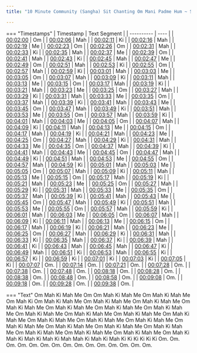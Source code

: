 ```yaml
---
title: "10 Minute Community (Sangha) Sit Chanting Om Mani Padme Hum ~ Shinzen Young"

---
```

=== "Timestamps"
    | Timestamp | Text Segment |
    | ---------- | ----  |
    | [00:02:00](https://www.youtube.com/watch?v=tOYiHaXtwzY&t=120) |  Om |
    | [00:02:06](https://www.youtube.com/watch?v=tOYiHaXtwzY&t=126) |  Mah |
    | [00:02:11](https://www.youtube.com/watch?v=tOYiHaXtwzY&t=131) |  Ki |
    | [00:02:16](https://www.youtube.com/watch?v=tOYiHaXtwzY&t=136) |  Mah |
    | [00:02:19](https://www.youtube.com/watch?v=tOYiHaXtwzY&t=139) |  Me |
    | [00:02:23](https://www.youtube.com/watch?v=tOYiHaXtwzY&t=143) |  Om |
    | [00:02:26](https://www.youtube.com/watch?v=tOYiHaXtwzY&t=146) |  Om |
    | [00:02:31](https://www.youtube.com/watch?v=tOYiHaXtwzY&t=151) |  Mah |
    | [00:02:33](https://www.youtube.com/watch?v=tOYiHaXtwzY&t=153) |  Ki |
    | [00:02:35](https://www.youtube.com/watch?v=tOYiHaXtwzY&t=155) |  Mah |
    | [00:02:37](https://www.youtube.com/watch?v=tOYiHaXtwzY&t=157) |  Me |
    | [00:02:39](https://www.youtube.com/watch?v=tOYiHaXtwzY&t=159) |  Om |
    | [00:02:41](https://www.youtube.com/watch?v=tOYiHaXtwzY&t=161) |  Mah |
    | [00:02:43](https://www.youtube.com/watch?v=tOYiHaXtwzY&t=163) |  Ki |
    | [00:02:45](https://www.youtube.com/watch?v=tOYiHaXtwzY&t=165) |  Mah |
    | [00:02:47](https://www.youtube.com/watch?v=tOYiHaXtwzY&t=167) |  Me |
    | [00:02:49](https://www.youtube.com/watch?v=tOYiHaXtwzY&t=169) |  Om |
    | [00:02:51](https://www.youtube.com/watch?v=tOYiHaXtwzY&t=171) |  Mah |
    | [00:02:53](https://www.youtube.com/watch?v=tOYiHaXtwzY&t=173) |  Ki |
    | [00:02:55](https://www.youtube.com/watch?v=tOYiHaXtwzY&t=175) |  Om |
    | [00:02:57](https://www.youtube.com/watch?v=tOYiHaXtwzY&t=177) |  Mah |
    | [00:02:59](https://www.youtube.com/watch?v=tOYiHaXtwzY&t=179) |  Ki |
    | [00:03:01](https://www.youtube.com/watch?v=tOYiHaXtwzY&t=181) |  Mah |
    | [00:03:03](https://www.youtube.com/watch?v=tOYiHaXtwzY&t=183) |  Me |
    | [00:03:05](https://www.youtube.com/watch?v=tOYiHaXtwzY&t=185) |  Om |
    | [00:03:07](https://www.youtube.com/watch?v=tOYiHaXtwzY&t=187) |  Mah |
    | [00:03:09](https://www.youtube.com/watch?v=tOYiHaXtwzY&t=189) |  Ki |
    | [00:03:11](https://www.youtube.com/watch?v=tOYiHaXtwzY&t=191) |  Mah |
    | [00:03:13](https://www.youtube.com/watch?v=tOYiHaXtwzY&t=193) |  Me |
    | [00:03:15](https://www.youtube.com/watch?v=tOYiHaXtwzY&t=195) |  Om |
    | [00:03:17](https://www.youtube.com/watch?v=tOYiHaXtwzY&t=197) |  Mah |
    | [00:03:19](https://www.youtube.com/watch?v=tOYiHaXtwzY&t=199) |  Ki |
    | [00:03:21](https://www.youtube.com/watch?v=tOYiHaXtwzY&t=201) |  Mah |
    | [00:03:23](https://www.youtube.com/watch?v=tOYiHaXtwzY&t=203) |  Me |
    | [00:03:25](https://www.youtube.com/watch?v=tOYiHaXtwzY&t=205) |  Om |
    | [00:03:27](https://www.youtube.com/watch?v=tOYiHaXtwzY&t=207) |  Mah |
    | [00:03:29](https://www.youtube.com/watch?v=tOYiHaXtwzY&t=209) |  Ki |
    | [00:03:31](https://www.youtube.com/watch?v=tOYiHaXtwzY&t=211) |  Mah |
    | [00:03:33](https://www.youtube.com/watch?v=tOYiHaXtwzY&t=213) |  Me |
    | [00:03:35](https://www.youtube.com/watch?v=tOYiHaXtwzY&t=215) |  Om |
    | [00:03:37](https://www.youtube.com/watch?v=tOYiHaXtwzY&t=217) |  Mah |
    | [00:03:39](https://www.youtube.com/watch?v=tOYiHaXtwzY&t=219) |  Ki |
    | [00:03:41](https://www.youtube.com/watch?v=tOYiHaXtwzY&t=221) |  Mah |
    | [00:03:43](https://www.youtube.com/watch?v=tOYiHaXtwzY&t=223) |  Me |
    | [00:03:45](https://www.youtube.com/watch?v=tOYiHaXtwzY&t=225) |  Om |
    | [00:03:47](https://www.youtube.com/watch?v=tOYiHaXtwzY&t=227) |  Mah |
    | [00:03:49](https://www.youtube.com/watch?v=tOYiHaXtwzY&t=229) |  Ki |
    | [00:03:51](https://www.youtube.com/watch?v=tOYiHaXtwzY&t=231) |  Mah |
    | [00:03:53](https://www.youtube.com/watch?v=tOYiHaXtwzY&t=233) |  Me |
    | [00:03:55](https://www.youtube.com/watch?v=tOYiHaXtwzY&t=235) |  Om |
    | [00:03:57](https://www.youtube.com/watch?v=tOYiHaXtwzY&t=237) |  Mah |
    | [00:03:59](https://www.youtube.com/watch?v=tOYiHaXtwzY&t=239) |  Ki |
    | [00:04:01](https://www.youtube.com/watch?v=tOYiHaXtwzY&t=241) |  Mah |
    | [00:04:03](https://www.youtube.com/watch?v=tOYiHaXtwzY&t=243) |  Me |
    | [00:04:05](https://www.youtube.com/watch?v=tOYiHaXtwzY&t=245) |  Om |
    | [00:04:07](https://www.youtube.com/watch?v=tOYiHaXtwzY&t=247) |  Mah |
    | [00:04:09](https://www.youtube.com/watch?v=tOYiHaXtwzY&t=249) |  Ki |
    | [00:04:11](https://www.youtube.com/watch?v=tOYiHaXtwzY&t=251) |  Mah |
    | [00:04:13](https://www.youtube.com/watch?v=tOYiHaXtwzY&t=253) |  Me |
    | [00:04:15](https://www.youtube.com/watch?v=tOYiHaXtwzY&t=255) |  Om |
    | [00:04:17](https://www.youtube.com/watch?v=tOYiHaXtwzY&t=257) |  Mah |
    | [00:04:19](https://www.youtube.com/watch?v=tOYiHaXtwzY&t=259) |  Ki |
    | [00:04:21](https://www.youtube.com/watch?v=tOYiHaXtwzY&t=261) |  Mah |
    | [00:04:23](https://www.youtube.com/watch?v=tOYiHaXtwzY&t=263) |  Me |
    | [00:04:25](https://www.youtube.com/watch?v=tOYiHaXtwzY&t=265) |  Om |
    | [00:04:27](https://www.youtube.com/watch?v=tOYiHaXtwzY&t=267) |  Mah |
    | [00:04:29](https://www.youtube.com/watch?v=tOYiHaXtwzY&t=269) |  Ki |
    | [00:04:31](https://www.youtube.com/watch?v=tOYiHaXtwzY&t=271) |  Mah |
    | [00:04:33](https://www.youtube.com/watch?v=tOYiHaXtwzY&t=273) |  Me |
    | [00:04:35](https://www.youtube.com/watch?v=tOYiHaXtwzY&t=275) |  Om |
    | [00:04:37](https://www.youtube.com/watch?v=tOYiHaXtwzY&t=277) |  Mah |
    | [00:04:39](https://www.youtube.com/watch?v=tOYiHaXtwzY&t=279) |  Ki |
    | [00:04:41](https://www.youtube.com/watch?v=tOYiHaXtwzY&t=281) |  Mah |
    | [00:04:43](https://www.youtube.com/watch?v=tOYiHaXtwzY&t=283) |  Me |
    | [00:04:45](https://www.youtube.com/watch?v=tOYiHaXtwzY&t=285) |  Om |
    | [00:04:47](https://www.youtube.com/watch?v=tOYiHaXtwzY&t=287) |  Mah |
    | [00:04:49](https://www.youtube.com/watch?v=tOYiHaXtwzY&t=289) |  Ki |
    | [00:04:51](https://www.youtube.com/watch?v=tOYiHaXtwzY&t=291) |  Mah |
    | [00:04:53](https://www.youtube.com/watch?v=tOYiHaXtwzY&t=293) |  Me |
    | [00:04:55](https://www.youtube.com/watch?v=tOYiHaXtwzY&t=295) |  Om |
    | [00:04:57](https://www.youtube.com/watch?v=tOYiHaXtwzY&t=297) |  Mah |
    | [00:04:59](https://www.youtube.com/watch?v=tOYiHaXtwzY&t=299) |  Ki |
    | [00:05:01](https://www.youtube.com/watch?v=tOYiHaXtwzY&t=301) |  Mah |
    | [00:05:03](https://www.youtube.com/watch?v=tOYiHaXtwzY&t=303) |  Me |
    | [00:05:05](https://www.youtube.com/watch?v=tOYiHaXtwzY&t=305) |  Om |
    | [00:05:07](https://www.youtube.com/watch?v=tOYiHaXtwzY&t=307) |  Mah |
    | [00:05:09](https://www.youtube.com/watch?v=tOYiHaXtwzY&t=309) |  Ki |
    | [00:05:11](https://www.youtube.com/watch?v=tOYiHaXtwzY&t=311) |  Mah |
    | [00:05:13](https://www.youtube.com/watch?v=tOYiHaXtwzY&t=313) |  Me |
    | [00:05:15](https://www.youtube.com/watch?v=tOYiHaXtwzY&t=315) |  Om |
    | [00:05:17](https://www.youtube.com/watch?v=tOYiHaXtwzY&t=317) |  Mah |
    | [00:05:19](https://www.youtube.com/watch?v=tOYiHaXtwzY&t=319) |  Ki |
    | [00:05:21](https://www.youtube.com/watch?v=tOYiHaXtwzY&t=321) |  Mah |
    | [00:05:23](https://www.youtube.com/watch?v=tOYiHaXtwzY&t=323) |  Me |
    | [00:05:25](https://www.youtube.com/watch?v=tOYiHaXtwzY&t=325) |  Om |
    | [00:05:27](https://www.youtube.com/watch?v=tOYiHaXtwzY&t=327) |  Mah |
    | [00:05:29](https://www.youtube.com/watch?v=tOYiHaXtwzY&t=329) |  Ki |
    | [00:05:31](https://www.youtube.com/watch?v=tOYiHaXtwzY&t=331) |  Mah |
    | [00:05:33](https://www.youtube.com/watch?v=tOYiHaXtwzY&t=333) |  Me |
    | [00:05:35](https://www.youtube.com/watch?v=tOYiHaXtwzY&t=335) |  Om |
    | [00:05:37](https://www.youtube.com/watch?v=tOYiHaXtwzY&t=337) |  Mah |
    | [00:05:39](https://www.youtube.com/watch?v=tOYiHaXtwzY&t=339) |  Ki |
    | [00:05:41](https://www.youtube.com/watch?v=tOYiHaXtwzY&t=341) |  Mah |
    | [00:05:43](https://www.youtube.com/watch?v=tOYiHaXtwzY&t=343) |  Me |
    | [00:05:45](https://www.youtube.com/watch?v=tOYiHaXtwzY&t=345) |  Om |
    | [00:05:47](https://www.youtube.com/watch?v=tOYiHaXtwzY&t=347) |  Mah |
    | [00:05:49](https://www.youtube.com/watch?v=tOYiHaXtwzY&t=349) |  Ki |
    | [00:05:51](https://www.youtube.com/watch?v=tOYiHaXtwzY&t=351) |  Mah |
    | [00:05:53](https://www.youtube.com/watch?v=tOYiHaXtwzY&t=353) |  Me |
    | [00:05:55](https://www.youtube.com/watch?v=tOYiHaXtwzY&t=355) |  Om |
    | [00:05:57](https://www.youtube.com/watch?v=tOYiHaXtwzY&t=357) |  Mah |
    | [00:05:59](https://www.youtube.com/watch?v=tOYiHaXtwzY&t=359) |  Ki |
    | [00:06:01](https://www.youtube.com/watch?v=tOYiHaXtwzY&t=361) |  Mah |
    | [00:06:03](https://www.youtube.com/watch?v=tOYiHaXtwzY&t=363) |  Me |
    | [00:06:05](https://www.youtube.com/watch?v=tOYiHaXtwzY&t=365) |  Om |
    | [00:06:07](https://www.youtube.com/watch?v=tOYiHaXtwzY&t=367) |  Mah |
    | [00:06:09](https://www.youtube.com/watch?v=tOYiHaXtwzY&t=369) |  Ki |
    | [00:06:11](https://www.youtube.com/watch?v=tOYiHaXtwzY&t=371) |  Mah |
    | [00:06:13](https://www.youtube.com/watch?v=tOYiHaXtwzY&t=373) |  Me |
    | [00:06:15](https://www.youtube.com/watch?v=tOYiHaXtwzY&t=375) |  Om |
    | [00:06:17](https://www.youtube.com/watch?v=tOYiHaXtwzY&t=377) |  Mah |
    | [00:06:19](https://www.youtube.com/watch?v=tOYiHaXtwzY&t=379) |  Ki |
    | [00:06:21](https://www.youtube.com/watch?v=tOYiHaXtwzY&t=381) |  Mah |
    | [00:06:23](https://www.youtube.com/watch?v=tOYiHaXtwzY&t=383) |  Me |
    | [00:06:25](https://www.youtube.com/watch?v=tOYiHaXtwzY&t=385) |  Om |
    | [00:06:27](https://www.youtube.com/watch?v=tOYiHaXtwzY&t=387) |  Mah |
    | [00:06:29](https://www.youtube.com/watch?v=tOYiHaXtwzY&t=389) |  Ki |
    | [00:06:31](https://www.youtube.com/watch?v=tOYiHaXtwzY&t=391) |  Mah |
    | [00:06:33](https://www.youtube.com/watch?v=tOYiHaXtwzY&t=393) |  Ki |
    | [00:06:35](https://www.youtube.com/watch?v=tOYiHaXtwzY&t=395) |  Mah |
    | [00:06:37](https://www.youtube.com/watch?v=tOYiHaXtwzY&t=397) |  Ki |
    | [00:06:39](https://www.youtube.com/watch?v=tOYiHaXtwzY&t=399) |  Mah |
    | [00:06:41](https://www.youtube.com/watch?v=tOYiHaXtwzY&t=401) |  Ki |
    | [00:06:43](https://www.youtube.com/watch?v=tOYiHaXtwzY&t=403) |  Mah |
    | [00:06:45](https://www.youtube.com/watch?v=tOYiHaXtwzY&t=405) |  Mah |
    | [00:06:47](https://www.youtube.com/watch?v=tOYiHaXtwzY&t=407) |  Ki |
    | [00:06:49](https://www.youtube.com/watch?v=tOYiHaXtwzY&t=409) |  Mah |
    | [00:06:51](https://www.youtube.com/watch?v=tOYiHaXtwzY&t=411) |  Ki |
    | [00:06:53](https://www.youtube.com/watch?v=tOYiHaXtwzY&t=413) |  Mah |
    | [00:06:55](https://www.youtube.com/watch?v=tOYiHaXtwzY&t=415) |  Ki |
    | [00:06:57](https://www.youtube.com/watch?v=tOYiHaXtwzY&t=417) |  Ki |
    | [00:06:59](https://www.youtube.com/watch?v=tOYiHaXtwzY&t=419) |  Ki |
    | [00:07:01](https://www.youtube.com/watch?v=tOYiHaXtwzY&t=421) |  Ki |
    | [00:07:03](https://www.youtube.com/watch?v=tOYiHaXtwzY&t=423) |  Ki |
    | [00:07:05](https://www.youtube.com/watch?v=tOYiHaXtwzY&t=425) |  Ki |
    | [00:07:07](https://www.youtube.com/watch?v=tOYiHaXtwzY&t=427) |  Om. |
    | [00:07:14](https://www.youtube.com/watch?v=tOYiHaXtwzY&t=434) |  Om. |
    | [00:07:21](https://www.youtube.com/watch?v=tOYiHaXtwzY&t=441) |  Om. |
    | [00:07:28](https://www.youtube.com/watch?v=tOYiHaXtwzY&t=448) |  Om. |
    | [00:07:38](https://www.youtube.com/watch?v=tOYiHaXtwzY&t=458) |  Om. |
    | [00:07:48](https://www.youtube.com/watch?v=tOYiHaXtwzY&t=468) |  Om. |
    | [00:08:18](https://www.youtube.com/watch?v=tOYiHaXtwzY&t=498) |  Om. |
    | [00:08:28](https://www.youtube.com/watch?v=tOYiHaXtwzY&t=508) |  Om. |
    | [00:08:38](https://www.youtube.com/watch?v=tOYiHaXtwzY&t=518) |  Om. |
    | [00:08:48](https://www.youtube.com/watch?v=tOYiHaXtwzY&t=528) |  Om. |
    | [00:08:58](https://www.youtube.com/watch?v=tOYiHaXtwzY&t=538) |  Om. |
    | [00:09:08](https://www.youtube.com/watch?v=tOYiHaXtwzY&t=548) |  Om. |
    | [00:09:18](https://www.youtube.com/watch?v=tOYiHaXtwzY&t=558) |  Om. |
    | [00:09:28](https://www.youtube.com/watch?v=tOYiHaXtwzY&t=568) |  Om. |
    | [00:09:38](https://www.youtube.com/watch?v=tOYiHaXtwzY&t=578) |  Om. |

=== "Text"
     Om Mah Ki Mah Me Om Om Mah Ki Mah Me Om Mah Ki Mah Me Om Mah Ki Om Mah Ki Mah Me Om Mah Ki Mah Me Om Mah Ki Mah Me Om Mah Ki Mah Me Om Mah Ki Mah Me Om Mah Ki Mah Me Om Mah Ki Mah Me Om Mah Ki Mah Me Om Mah Ki Mah Me Om Mah Ki Mah Me Om Mah Ki Mah Me Om Mah Ki Mah Me Om Mah Ki Mah Me Om Mah Ki Mah Me Om Mah Ki Mah Me Om Mah Ki Mah Me Om Mah Ki Mah Me Om Mah Ki Mah Me Om Mah Ki Mah Me Om Mah Ki Mah Me Om Mah Ki Mah Me Om Mah Ki Mah Ki Mah Ki Mah Ki Mah Mah Ki Mah Ki Mah Ki Ki Ki Ki Ki Ki Om. Om. Om. Om. Om. Om. Om. Om. Om. Om. Om. Om. Om. Om. Om.